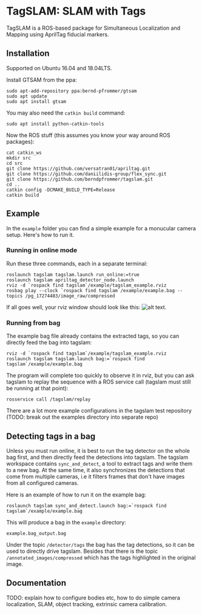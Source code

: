 # TagSLAM: SLAM with Tags

TagSLAM is a ROS-based package for Simultaneous Localization and
Mapping using AprilTag fiducial markers.

## Installation

Supported on Ubuntu 16.04 and 18.04LTS.

Install GTSAM from the ppa:

    sudo apt-add-repository ppa:bernd-pfrommer/gtsam
    sudo apt update
    sudo apt install gtsam

You may also need the ``catkin build`` command:

    sudo apt install python-catkin-tools

Now the ROS stuff (this assumes you know your way around ROS packages):

    cat catkin_ws
    mkdir src
    cd src
    git clone https://github.com/versatran01/apriltag.git
    git clone https://github.com/daniilidis-group/flex_sync.git
    git clone https://github.com/berndpfrommer/tagslam.git
    cd ..
    catkin config -DCMAKE_BUILD_TYPE=Release
    catkin build

## Example

In the ``example`` folder you can find a simple example for a
monucular camera setup. Here's how to run it.

### Running in online mode

Run these three commands, each in a separate terminal:

    roslaunch tagslam tagslam.launch run_online:=true
    roslaunch tagslam apriltag_detector_node.launch
    rviz -d `rospack find tagslam`/example/tagslam_example.rviz
    rosbag play --clock `rospack find tagslam`/example/example.bag --topics /pg_17274483/image_raw/compressed

If all goes well, your rviz window should look like this:
![alt text](https://github.com/berndpfrommer/tagslam/example/tagslam_example.png "rviz image").

### Running from bag

The example bag file already contains the extracted tags,
so you can directly feed the bag into tagslam:

    rviz -d `rospack find tagslam`/example/tagslam_example.rviz
    roslaunch tagslam tagslam.launch bag:=`rospack find tagslam`/example/example.bag

The program will complete too quickly to observe it in rviz, but you can
ask tagslam to replay the sequence with a ROS service call (tagslam must
still be running at that point):

    rosservice call /tagslam/replay

There are a lot more example configurations in the tagslam test
repository (TODO: break out the examples directory into separate repo)

## Detecting tags in a bag

Unless you must run online, it is best to run the tag detector on the
whole bag first, and then directly feed the detections into tagslam.
The tagslam workspace contains ``sync_and_detect``, a tool to extract
tags and write them to a new bag. At the same time, it also synchronizes
the detections that come from multiple cameras, i.e it filters frames
that don't have images from all configured cameras.

Here is an example of how to run it on the example bag:

    roslaunch tagslam sync_and_detect.launch bag:=`rospack find tagslam`/example/example.bag

This will produce a bag in the ``example`` directory:

    example.bag_output.bag

Under the topic ``/detector/tags`` the bag has the tag detections, so it
can be used to directly drive tagslam. Besides that there is the topic
``/annotated_images/compressed`` which has the tags highlighted in the
original image.

## Documentation

TODO: explain how to configure bodies etc, how to do simple camera localization,
SLAM, object tracking, extrinsic camera calibration.
